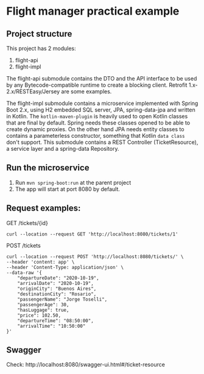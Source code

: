 # Flight manager practical example

## Project structure

This project has 2 modules:
1. flight-api
1. flight-impl

The flight-api submodule contains the DTO and the API interface to be used by any Bytecode-compatible runtime to create 
a blocking client. Retrofit 1.x-2.x/RESTEasy/Jersey are some examples.

The flight-impl submodule contains a microservice implemented with Spring Boot 2.x, using H2 embedded SQL server, JPA,
spring-data-jpa and written in Kotlin. The `kotlin-maven-plugin` is heavily used to open Kotlin classes that are 
final by default. Spring needs these classes opened to be able to create dynamic proxies. On the other hand JPA needs
entity classes to contains a parameterless constructor, something that Kotlin `data class` don't support.
This submodule contains a REST Controller (TicketResource), a service layer and a spring-data Repository.

## Run the microservice
1. Run `mvn spring-boot:run` at the parent project
1. The app will start at port 8080 by default.

## Request examples:

GET /tickets/{id}
```shell script
curl --location --request GET 'http://localhost:8080/tickets/1'
```

POST /tickets
```shell script
curl --location --request POST 'http://localhost:8080/tickets/' \
--header 'content: app' \
--header 'Content-Type: application/json' \
--data-raw '{
    "departureDate": "2020-10-19",
    "arrivalDate": "2020-10-19",
    "originCity": "Buenos Aires",
    "destinationCity": "Rosario",
    "passengerName": "Jorge Toselli",
    "passengerAge": 30,
    "hasLuggage": true,
    "price": 102.50,
    "departureTime": "08:50:00",
    "arrivalTime": "10:50:00"
}'
```

## Swagger 
Check: http://localhost:8080/swagger-ui.html#/ticket-resource
